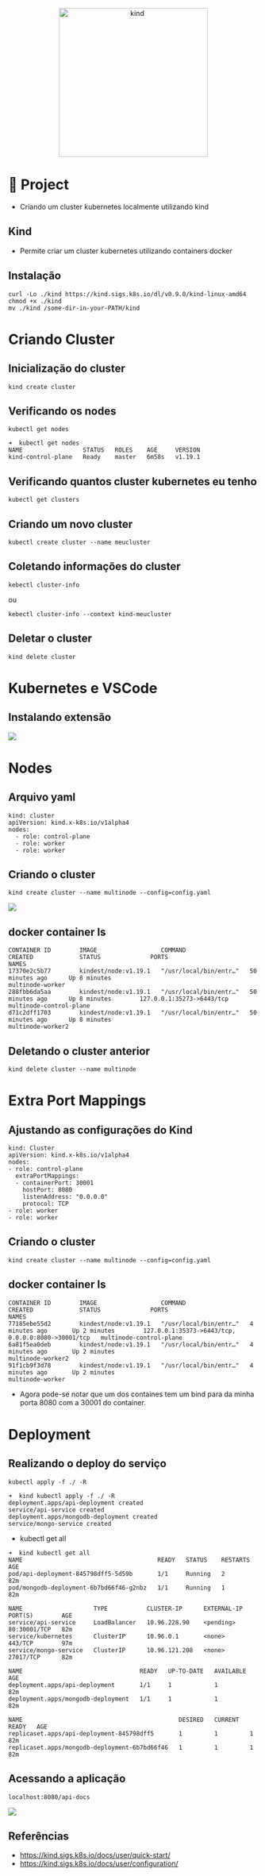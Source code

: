 <p align="center"><img alt="kind" src="./images/logo.png" width="300px" /></p>

# 🌱 Project

- Criando um cluster kubernetes localmente utilizando kind

## Kind

- Permite criar um cluster kubernetes utilizando containers docker

## Instalação
```
curl -Lo ./kind https://kind.sigs.k8s.io/dl/v0.9.0/kind-linux-amd64
chmod +x ./kind
mv ./kind /some-dir-in-your-PATH/kind
```
# Criando Cluster

## Inicialização do cluster
```console
kind create cluster
```

## Verificando os nodes
```console
kubectl get nodes
```
```
➜  kubectl get nodes
NAME                 STATUS   ROLES    AGE     VERSION
kind-control-plane   Ready    master   6m58s   v1.19.1
```
## Verificando quantos cluster kubernetes eu tenho

```console
kubectl get clusters
```

## Criando um novo cluster
```console
kubectl create cluster --name meucluster
```

## Coletando informações do cluster

```console
kebectl cluster-info
```

ou
```console
kebectl cluster-info --context kind-meucluster
```

## Deletar o cluster
```console
kind delete cluster
```

# Kubernetes e VSCode

## Instalando extensão

![](./images/kubernetes-vescode-2.PNG)

# Nodes

## Arquivo yaml

```
kind: cluster
apiVersion: kind.x-k8s.io/v1alpha4
nodes:
  - role: control-plane
  - role: worker
  - role: worker
```

## Criando o cluster

```console
kind create cluster --name multinode --config=config.yaml
```
![](./images/cluster-config-yaml.PNG)

## docker container ls

```
CONTAINER ID        IMAGE                  COMMAND                  CREATED             STATUS              PORTS                       NAMES
17370e2c5b77        kindest/node:v1.19.1   "/usr/local/bin/entr…"   50 minutes ago      Up 8 minutes                                    multinode-worker
288fbb6da5aa        kindest/node:v1.19.1   "/usr/local/bin/entr…"   50 minutes ago      Up 8 minutes        127.0.0.1:35273->6443/tcp   multinode-control-plane
d71c2dff1703        kindest/node:v1.19.1   "/usr/local/bin/entr…"   50 minutes ago      Up 8 minutes                                    multinode-worker2
```

## Deletando o cluster anterior

```console
kind delete cluster --name multinode
```

# Extra Port Mappings

## Ajustando as configurações do Kind

```
kind: Cluster
apiVersion: kind.x-k8s.io/v1alpha4
nodes:
- role: control-plane
  extraPortMappings:
  - containerPort: 30001
    hostPort: 8080
    listenAddress: "0.0.0.0"
    protocol: TCP  
- role: worker
- role: worker
```

## Criando o cluster

```console
kind create cluster --name multinode --config=config.yaml
```

## docker container ls
```
CONTAINER ID        IMAGE                  COMMAND                  CREATED             STATUS              PORTS                                                NAMES
77185ebe55d2        kindest/node:v1.19.1   "/usr/local/bin/entr…"   4 minutes ago       Up 2 minutes        127.0.0.1:35373->6443/tcp, 0.0.0.0:8080->30001/tcp   multinode-control-plane
6a81f5ea0deb        kindest/node:v1.19.1   "/usr/local/bin/entr…"   4 minutes ago       Up 2 minutes                                                             multinode-worker2
91f1cb9f3d78        kindest/node:v1.19.1   "/usr/local/bin/entr…"   4 minutes ago       Up 2 minutes                                                             multinode-worker
```

- Agora pode-se notar que um dos containes tem um bind para da minha porta 8080 com a 30001 do container.

# Deployment

## Realizando o deploy do serviço

```console
kubectl apply -f ./ -R
```
```
➜  kind kubectl apply -f ./ -R
deployment.apps/api-deployment created
service/api-service created
deployment.apps/mongodb-deployment created
service/mongo-service created
```
- kubectl get all
```
➜  kind kubectl get all
NAME                                      READY   STATUS    RESTARTS   AGE
pod/api-deployment-845798dff5-5d59b       1/1     Running   2          82m
pod/mongodb-deployment-6b7bd66f46-g2nbz   1/1     Running   1          82m

NAME                    TYPE           CLUSTER-IP      EXTERNAL-IP   PORT(S)        AGE
service/api-service     LoadBalancer   10.96.228.90    <pending>     80:30001/TCP   82m
service/kubernetes      ClusterIP      10.96.0.1       <none>        443/TCP        97m
service/mongo-service   ClusterIP      10.96.121.208   <none>        27017/TCP      82m

NAME                                 READY   UP-TO-DATE   AVAILABLE   AGE
deployment.apps/api-deployment       1/1     1            1           82m
deployment.apps/mongodb-deployment   1/1     1            1           82m

NAME                                            DESIRED   CURRENT   READY   AGE
replicaset.apps/api-deployment-845798dff5       1         1         1       82m
replicaset.apps/mongodb-deployment-6b7bd66f46   1         1         1       82m
```

## Acessando a aplicação
```
localhost:8080/api-docs
```

![](./images/api-produto.PNG)
## Referências

- https://kind.sigs.k8s.io/docs/user/quick-start/
- https://kind.sigs.k8s.io/docs/user/configuration/